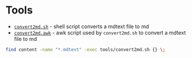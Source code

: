 # Tools

- [`convert2md.sh`](convert2md.sh) - shell script converts a mdtext file to md
- [`convert2md.awk`](convert2md.awk) - awk script used by `convert2md.sh` to convert a mdtext file to md

```sh
find content -name "*.mdtext" -exec tools/convert2md.sh {} \;
```
